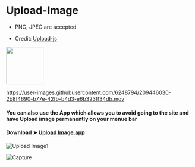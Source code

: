 # Upload-Image
- PNG, JPEG are accepted

- Credit: [Upload-js](https://upload.io/upload-js)

[<img src="https://user-images.githubusercontent.com/6248794/209441916-782081d4-7af7-4977-b493-63f24a98c20d.png" width="100"/>](https://chris1111.github.io/Upload-Image/)	


https://user-images.githubusercontent.com/6248794/209446030-2b8f4690-b77e-42fb-b4d3-e6b323ff34db.mov

#### You can also use the App which allows you to avoid going to the site and have Upload image permanently on your menue bar


#### Download ➤ [Upload Image.app](https://github.com/chris1111/Upload-Image/raw/Master/Upload-Image.zip)

![Upload Image1](https://user-images.githubusercontent.com/6248794/209455646-732098a4-7bca-424a-9c15-206fc5a866bd.png)

![Capture](https://user-images.githubusercontent.com/6248794/209495443-e7a69b21-321a-4ca2-8dd6-6649f9f2952b.png)

